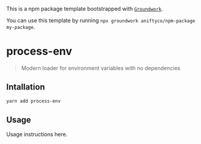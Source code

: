 This is a npm package template bootstrapped with [`Groundwork`](https://github.com/aniftyco/groundwork).

You can use this template by running `npx groundwork aniftyco/npm-package my-package`.

<!-- Feel free to delete the message above -->

# process-env

> Modern loader for environment variables with no dependencies

## Intallation

```sh
yarn add process-env
```

## Usage

Usage instructions here.
